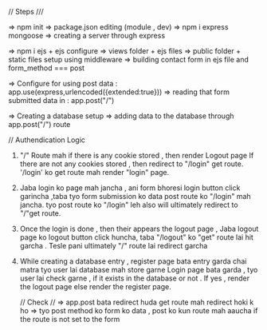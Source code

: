 // Steps ///

=> npm init
=> package.json editing (module , dev)
=> npm i express mongoose
=> creating a server through express

=> npm i ejs + ejs configure
=> views folder + ejs files
=> public folder + static files setup using middleware
=> building contact form in ejs file and form_method === post

=> Configure for using post data : app.use(express,urlencoded({extended:true}))
=> reading that form submitted data in : app.post("/")

=> Creating a database setup
=> adding data to the database through app.post("/") route




// Authendication Logic 

1) "/" Route mah if there is any cookie stored , then render Logout page 
   If there are not any cookies stored , then redirect to "/login" get route.
   '/login' ko get route mah render "login" page.

2) Jaba login ko page mah jancha , ani form bhoresi login button click garincha 
   ,taba tyo form submission ko data post route ko "/login" mah jancha.
   tyo post route ko "/login" leh also will ultimately redirect to "/"get route.

3) Once the login is done , then their appears the logout page ,
   Jaba logout page ko logout button click huncha, taba "/logout" ko "get" route lai hit garcha .
   Tesle pani ultimately "/" route lai redirect garcha  


4) While creating a database entry , register page bata entry garda chai matra tyo user lai database mah store garne
   Login page bata garda , tyo user lai check garne , if it exists in the database or not .
   If yes , render the logout page else render the register page.




   // Check //
   => app.post bata redirect huda get route mah redirect hoki k ho
   => tyo post method ko form ko data , post ko kun route mah aaucha if the route is not set to the form
